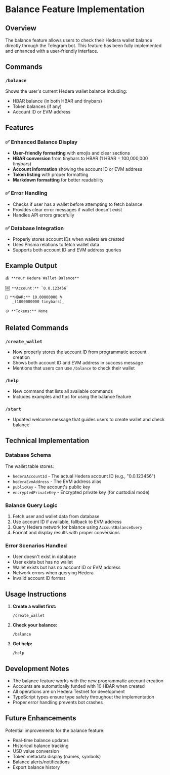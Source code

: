 # Balance Feature Implementation

## Overview
The balance feature allows users to check their Hedera wallet balance directly through the Telegram bot. This feature has been fully implemented and enhanced with a user-friendly interface.

## Commands

### `/balance`
Shows the user's current Hedera wallet balance including:
- HBAR balance (in both HBAR and tinybars)
- Token balances (if any)
- Account ID or EVM address

## Features

### ✅ **Enhanced Balance Display**
- **User-friendly formatting** with emojis and clear sections
- **HBAR conversion** from tinybars to HBAR (1 HBAR = 100,000,000 tinybars)
- **Account information** showing the account ID or EVM address
- **Token listing** with proper formatting
- **Markdown formatting** for better readability

### ✅ **Error Handling**
- Checks if user has a wallet before attempting to fetch balance
- Provides clear error messages if wallet doesn't exist
- Handles API errors gracefully

### ✅ **Database Integration**
- Properly stores account IDs when wallets are created
- Uses Prisma relations to fetch wallet data
- Supports both account ID and EVM address queries

## Example Output

```
💰 **Your Hedera Wallet Balance**

🆔 **Account:** `0.0.123456`

💎 **HBAR:** 10.00000000 ℏ
   _(1000000000 tinybars)_

🪙 **Tokens:** None
```

## Related Commands

### `/create_wallet`
- Now properly stores the account ID from programmatic account creation
- Shows both account ID and EVM address in success message
- Mentions that users can use `/balance` to check their wallet

### `/help`
- New command that lists all available commands
- Includes examples and tips for using the balance feature

### `/start`
- Updated welcome message that guides users to create wallet and check balance

## Technical Implementation

### Database Schema
The wallet table stores:
- `hederaAccountId` - The actual Hedera account ID (e.g., "0.0.123456")
- `hederaEvmAddress` - The EVM address alias
- `publicKey` - The account's public key
- `encryptedPrivateKey` - Encrypted private key (for custodial mode)

### Balance Query Logic
1. Fetch user and wallet data from database
2. Use account ID if available, fallback to EVM address
3. Query Hedera network for balance using `AccountBalanceQuery`
4. Format and display results with proper conversions

### Error Scenarios Handled
- User doesn't exist in database
- User exists but has no wallet
- Wallet exists but has no account ID or EVM address
- Network errors when querying Hedera
- Invalid account ID format

## Usage Instructions

1. **Create a wallet first:**
   ```
   /create_wallet
   ```

2. **Check your balance:**
   ```
   /balance
   ```

3. **Get help:**
   ```
   /help
   ```

## Development Notes

- The balance feature works with the new programmatic account creation
- Accounts are automatically funded with 10 HBAR when created
- All operations are on Hedera Testnet for development
- TypeScript types ensure type safety throughout the implementation
- Proper error handling prevents bot crashes

## Future Enhancements

Potential improvements for the balance feature:
- Real-time balance updates
- Historical balance tracking
- USD value conversion
- Token metadata display (names, symbols)
- Balance alerts/notifications
- Export balance history